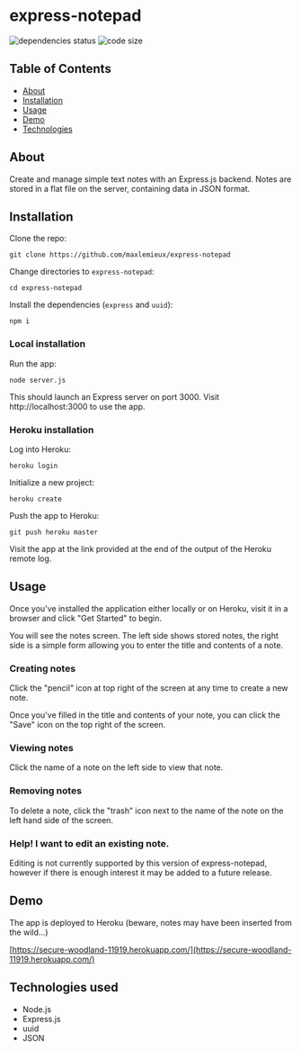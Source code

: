 # express-notepad
![dependencies status](https://img.shields.io/david/maxlemieux/express-notepad?style=for-the-badge)
![code size](https://img.shields.io/github/languages/code-size/maxlemieux/express-notepad?style=for-the-badge)

## Table of Contents
* [About](#about)
* [Installation](#installation)
* [Usage](#usage)
* [Demo](#demo)
* [Technologies](#technologies)

## About
Create and manage simple text notes with an Express.js backend. Notes are stored in a flat file on the server, containing data in JSON format.

## Installation

Clone the repo:

`git clone https://github.com/maxlemieux/express-notepad`

Change directories to `express-notepad`:

`cd express-notepad`

Install the dependencies (`express` and `uuid`):

`npm i`

### Local installation

Run the app:

`node server.js`

This should launch an Express server on port 3000. Visit http://localhost:3000 to use the app.

### Heroku installation
Log into Heroku:

`heroku login`

Initialize a new project:

`heroku create`

Push the app to Heroku:

`git push heroku master`

Visit the app at the link provided at the end of the output of the Heroku remote log.

## Usage

Once you've installed the application either locally or on Heroku, visit it in a browser and click "Get Started" to begin.

You will see the notes screen. The left side shows stored notes, the right side is a simple form allowing you to enter the title and contents of a note. 

### Creating notes
Click the "pencil" icon at top right of the screen at any time to create a new note.

Once you've filled in the title and contents of your note, you can click the "Save" icon on the top right of the screen.

### Viewing notes
Click the name of a note on the left side to view that note.

### Removing notes
To delete a note, click the "trash" icon next to the name of the note on the left hand side of the screen.

### Help! I want to edit an existing note.
Editing is not currently supported by this version of express-notepad, however if there is enough interest it may be added to a future release.

## Demo
The app is deployed to Heroku (beware, notes may have been inserted from the wild...)

[https://secure-woodland-11919.herokuapp.com/](https://secure-woodland-11919.herokuapp.com/)

## Technologies used
* Node.js
* Express.js
* uuid
* JSON